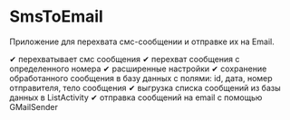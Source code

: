 SmsToEmail
==========

Приложение для перехвата смс-сообщении и отправке их на Email.

 ✔ перехватывает смс сообщения
 ✔ перехват сообщения с определенного номера
 ✔ расширенные настройки
 ✔ сохранение обработанного сообщения в базу данных с полями: id, дата, номер отправителя, тело сообщения
 ✔ выгрузка списка сообщений из базы данных в ListActivity
 ✔ отправка сообщений на email с помощью GMailSender
